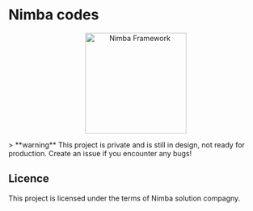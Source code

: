 # Nimba codes
<p align="center">
  <a href="https://codes.nimbasolution.com"><img src="https://www.nimbasolution.com/wp-content/uploads/2019/12/imba.png?raw=true" alt="Nimba Framework" style="width: 200px;"></a>
</p>
> **warning** This project is private and is still in design, not ready for production. Create an issue if you encounter any bugs!



## Licence

This project is licensed under the terms of Nimba solution compagny.
